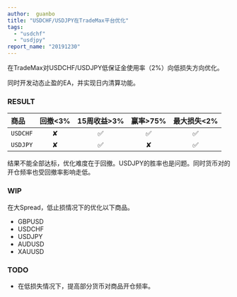 ```yaml
---
author:  guanbo
title: "USDCHF/USDJPY在TradeMax平台优化"
tags: 
  - "usdchf"
  - "usdjpy"
report_name: "20191230"
---
```

在TradeMax对USDCHF/USDJPY低保证金使用率（2%）向低损失方向优化。

同时开发动态止盈的EA，并实现日内清算功能。

### RESULT  

| 商品 | 回撤<3% | 15周收益>3% | 赢率>75% | 最大损失<2%|    
|:-|:-:|:-:|:-:|:-:|
| `USDCHF` | &#10008; | &#9989;  | &#9989;  | &#9989;  |     
| `USDJPY` | &#10008; | &#9989;  | &#10008; | &#9989;  |     

结果不能全部达标，优化难度在于回撤。USDJPY的胜率也是问题。同时货币对的开仓频率也受回撤率影响走低。

### WIP
在大Spread，低止损情况下的优化以下商品。
- GBPUSD
- USDCHF
- USDJPY
- AUDUSD
- XAUUSD

### TODO
- 在低损失情况下，提高部分货币对商品开仓频率。
